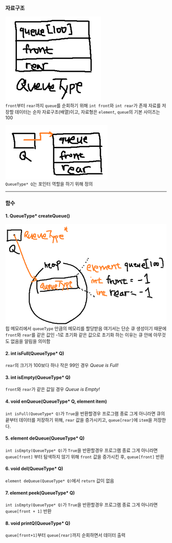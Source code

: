### 자료구조
![QueueType](assets/QueueType.png)<br/>
`front`부터 `rear`까지 `queue`를 순회하기 위해 `int front`와 `int rear`가 존재
자료를 저장할 데이터는 순차 자료구조(배열)이고, 자료형은 `element`, `queue`의 기본 사이즈는 100

![Q](assets/Q.png)<br/>
`QueueType* Q`는 포인터 역할을 하기 위해 정의

---
### 함수
#### 1. QueueType* createQueue()
![Q](assets/createQueue.png)<br/>
힙 메모리에서 `queueType` 만큼의 메모리를 할당받음
여기서는 단순 큐 생성이기 때문에 `front`와 `rear`를 같은 값인 -1로 초기화
같은 값으로 초기화 하는 이유는 큐 안에 아무것도 없음을 알림을 의미함

#### 2. int isFull(QueueType* Q)
`rear`의 크기가 100보다 하나 작은 99인 경우 *Queue is Full!*

#### 3. int isEmpty(QueueType* Q)
`front`와 `rear`가 같은 값일 경우 *Queue is Empty!*

#### 4. void enQueue(QueueType* Q, element item)
`int isFull(QueueType* Q)`가 `True`을 반환할경우 프로그램 종료
그게 아니라면 큐의 끝부터 데이터를 저장하기 위해, `rear` 값을 증가시키고, `queue[rear]`에 `item`을 저장한다.

#### 5. element deQueue(QueueType* Q)
`int isEmpty(QueueType* Q)`가 `True`을 반환할경우 프로그램 종료
그게 아니라면 `queue[front]` 부터 탐색하지 않기 위해 `front` 값을 증가시킨 후, `queue[front]` 반환

#### 6. void del(QueueType* Q)
`element deQueue(QueueType* Q)`에서 `return` 값이 없음

#### 7. element peek(QueueType* Q)
`int isEmpty(QueueType* Q)`가 `True`을 반환할경우 프로그램 종료
그게 아니라면 `queue[front + 1]` 반환

#### 8. void printQ(QueueType* Q)
`queue[front+1]`부터 `queue[rear]`까지 순회하면서 데이터 출력